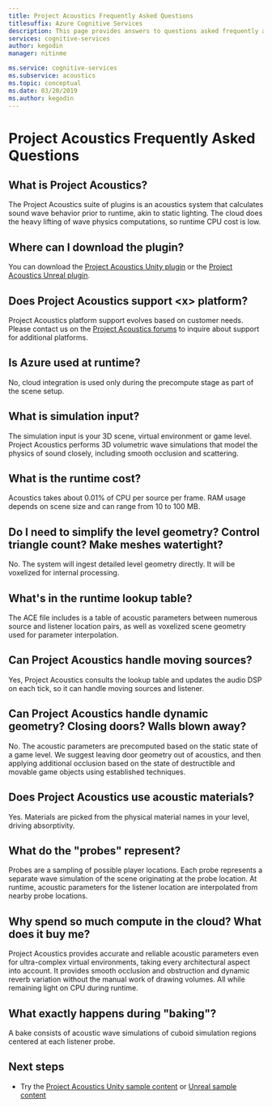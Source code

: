 ```yaml
---
title: Project Acoustics Frequently Asked Questions
titlesuffix: Azure Cognitive Services
description: This page provides answers to questions asked frequently about Project Acoustics, including download instructions and bake process.
services: cognitive-services
author: kegodin
manager: nitinme

ms.service: cognitive-services
ms.subservice: acoustics
ms.topic: conceptual
ms.date: 03/20/2019
ms.author: kegodin
---
```

# Project Acoustics Frequently Asked Questions

## What is Project Acoustics?

The Project Acoustics suite of plugins is an acoustics system that calculates sound wave behavior prior to runtime, akin to static lighting. The cloud does the heavy lifting of wave physics computations, so runtime CPU cost is low.  

## Where can I download the plugin?

You can download the [Project Acoustics Unity plugin](https://www.microsoft.com/download/details.aspx?id=57346) or the [Project Acoustics Unreal plugin](https://www.microsoft.com/download/details.aspx?id=58090).

## Does Project Acoustics support &lt;x&gt; platform?

Project Acoustics platform support evolves based on customer needs. Please contact us on the [Project Acoustics forums](https://social.msdn.microsoft.com/Forums/en-US/home?forum=projectacoustics) to inquire about support for additional platforms.

## Is Azure used at runtime?

No, cloud integration is used only during the precompute stage as part of the scene setup.
 
## What is simulation input? 

The simulation input is your 3D scene, virtual environment or game level. Project Acoustics performs 3D volumetric wave simulations that model the physics of sound closely, including smooth occlusion and scattering.
 
## What is the runtime cost?

Acoustics takes about 0.01% of CPU per source per frame. RAM usage depends on scene size and can range from 10 to 100 MB.
 
## Do I need to simplify the level geometry? Control triangle count? Make meshes watertight?

No. The system will ingest detailed level geometry directly. It will be voxelized for internal processing.
 
## What's in the runtime lookup table?

The ACE file includes is a table of acoustic parameters between numerous source and listener location pairs, as well as voxelized scene geometry used for parameter interpolation.
 
## Can Project Acoustics handle moving sources?

Yes, Project Acoustics consults the lookup table and updates the audio DSP on each tick, so it can handle moving sources and listener.
 
## Can Project Acoustics handle dynamic geometry? Closing doors? Walls blown away?

No. The acoustic parameters are precomputed based on the static state of a game level. We suggest leaving door geometry out of acoustics, and then applying additional occlusion based on the state of destructible and movable game objects using established techniques.
 
## Does Project Acoustics use acoustic materials?

Yes. Materials are picked from the physical material names in your level, driving absorptivity.
 
## What do the "probes" represent?

Probes are a sampling of possible player locations. Each probe represents a separate wave simulation of the scene originating at the probe location. At runtime, acoustic parameters for the listener location are interpolated from nearby probe locations.
 
## Why spend so much compute in the cloud? What does it buy me?

Project Acoustics provides accurate and reliable acoustic parameters even for ultra-complex virtual environments, taking every architectural aspect into account. It provides smooth occlusion and obstruction and dynamic reverb variation without the manual work of drawing volumes. All while remaining light on CPU during runtime.

## What exactly happens during "baking"?

A bake consists of acoustic wave simulations of cuboid simulation regions centered at each listener probe.

## Next steps
* Try the [Project Acoustics Unity sample content](unity-quickstart.md) or [Unreal sample content](unreal-quickstart.md)

